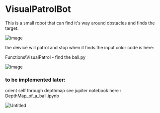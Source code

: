 # VisualPatrolBot
This is a small robot that can find it's way around obstacles and finds the target.

![image](https://github.com/user-attachments/assets/5d9a7d66-eb20-41c7-90b4-b0651535d3c6)

the deivice will patrol and stop when it finds the input color code is here: 

Functions\VisualPatrol - find the ball.py

![image](https://github.com/user-attachments/assets/ecc0ca86-dca1-4145-aabb-e4ce3eb5ba64)

### to be implemented later: 
orient self through depthmap see jupiter notebook here : DepthMap_of_a_ball.ipynb

![Untitled](https://github.com/user-attachments/assets/d00250e2-74e8-4a2f-aae7-24957d47fa86)

